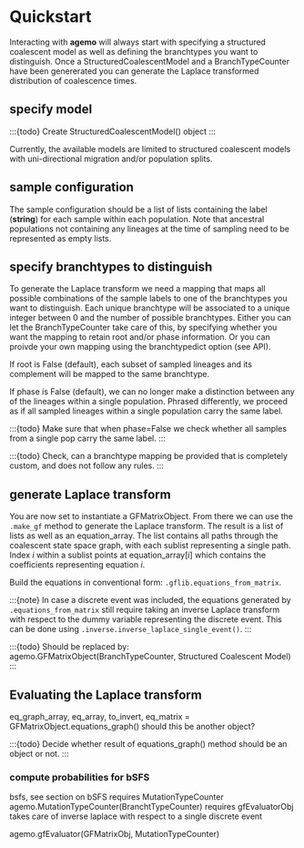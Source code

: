 # Quickstart

Interacting with **agemo** will always start with specifying a structured coalescent model as well as defining the branchtypes you want to distinguish. Once a StructuredCoalescentModel and a BranchTypeCounter have been genererated you can generate the Laplace transformed distribution of coalescence times.

## specify model

:::{todo}
Create StructuredCoalescentModel() object
:::

Currently, the available models are limited to structured coalescent models with uni-directional migration and/or population splits.


## sample configuration

The sample configuration should be a list of lists containing the label (**string**) for each sample within each population. Note that ancestral populations not containing any lineages at the time of sampling need to be represented as empty lists.


## specify branchtypes to distinguish

To generate the Laplace transform we need a mapping that maps all possible combinations of the sample labels to one of the branchtypes you want to distinguish. 
Each unique branchtype will be associated to a unique integer between 0 and the number of possible branchtypes. Either you can let the BranchTypeCounter take care of this, by specifying whether you want the mapping to retain root and/or phase information. Or you can proivde your own mapping using the branchtypedict option (see API).

If root is False (default), each subset of sampled lineages and its complement will be mapped to the same branchtype.

If phase is False (default), we can no longer make a distinction between any of the lineages within a single population. Phrased differently, we proceed as if all sampled lineages within a single population carry the same label.

:::{todo}
Make sure that when phase=False we check whether all samples from a single pop carry the same label.
:::

:::{todo}
Check, can a branchtype mapping be provided that is completely custom, and does not follow any rules.
:::

## generate Laplace transform

You are now set to instantiate a GFMatrixObject. From there we can use the `.make_gf` method to generate the Laplace transform. The result is a list of lists as well as an equation_array. The list contains all paths through the coalescent state space graph, with each sublist representing a single path. Index $i$ within a sublist points at equation_array[$i$] which contains the coefficients representing equation $i$. 

Build the equations in conventional form: `.gflib.equations_from_matrix`.

:::{note}
In case a discrete event was included, the equations generated by `.equations_from_matrix` still require taking an inverse Laplace transform with respect to the dummy variable representing the discrete event. This can be done using `.inverse.inverse_laplace_single_event()`.
:::

:::{todo}
Should be replaced by: agemo.GFMatrixObject(BranchTypeCounter, Structured Coalescent Model)
:::


## Evaluating the Laplace transform


eq_graph_array, eq_array, to_invert, eq_matrix = GFMatrixObject.equations_graph()
should this be another object?

:::{todo}
Decide whether result of equations_graph() method should be an object or not.
:::

### compute probabilities for bSFS
bsfs, see section on bSFS 
requires MutationTypeCounter
agemo.MutationTypeCounter(BranchtTypeCounter)
requires gfEvaluatorObj
takes care of inverse laplace with respect to a single discrete event

agemo.gfEvaluator(GFMatrixObj, MutationTypeCounter)